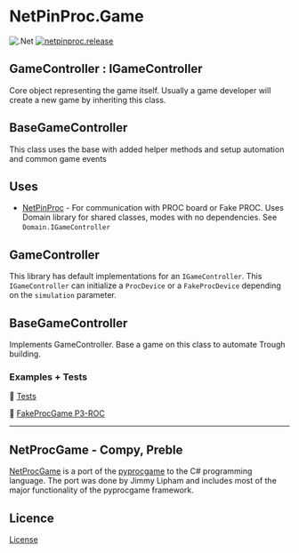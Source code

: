 ﻿# NetPinProc.Game

![.Net](https://img.shields.io/badge/.NET-5C2D91?style=for-the-badge&logo=.net&logoColor=white)  [![netpinproc.release](https://github.com/FlippingFlips/NetPinProc.Game/actions/workflows/netpinproc.game.release-nuget.yml/badge.svg)](https://github.com/FlippingFlips/NetPinProc.Game/actions/workflows/netpinproc.game.release-nuget.yml)

## GameController : IGameController
Core object representing the game itself.
Usually a game developer will create a new game by inheriting this class.

## BaseGameController
This class uses the <see cref="GameController"/> base with added helper methods and setup automation and common game events

## Uses
* [NetPinProc](https://github.com/FlippingFlips/NetPinProc) - For communication with PROC board or Fake PROC.
Uses Domain library for shared classes, modes with no dependencies.
See `Domain.IGameController`

## GameController
This library has default implementations for an `IGameController`. This `IGameController` can initialize a `ProcDevice` or a `FakeProcDevice` depending on the `simulation` parameter.

## BaseGameController
Implements GameController. Base a game on this class to automate Trough building.

### Examples + Tests
🧪 [Tests](tests/NetPinProc.Game.Tests)

🎲 [FakeProcGame P3-ROC](examples/P3-ROC/NetPinProc.FakeProcDevice/)

---

## NetProcGame - Compy, Preble
[NetProcGame](https://github.com/Compy/NetProcGame) is a port of the [pyprocgame](http://www.github.com/preble/pyprocgame) to the C# programming language. The port was done by Jimmy Lipham and includes most of the major functionality of the pyprocgame framework.

## Licence
[License](LICENSE.md)